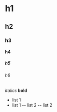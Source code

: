 # h1
## h2

### h3

#### h4

##### h5

###### h6

*italics* **bold**

- list 1
- list 1
	-- list 2
	-- list 2

